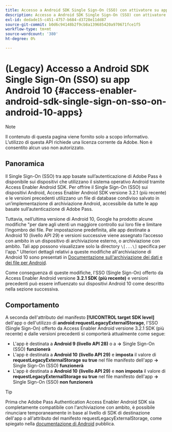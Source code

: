 ```yaml
---
title: Accesso a Android SDK Single Sign-On (SSO) con attivatore su app Android 10
description: Accesso a Android SDK Single Sign-On (SSO) con attivatore su app Android 10
exl-id: dedade15-c451-4757-b684-d3728e11dd87
source-git-commit: b0d6c94148b2f9cb8a139685420a970671fce1f5
workflow-type: tm+mt
source-wordcount: '380'
ht-degree: 0%

---
```


# (Legacy) Accesso a Android SDK Single Sign-On (SSO) su app Android 10 {#access-enabler-android-sdk-single-sign-on-sso-on-android-10-apps}

>[!NOTE]
>
>Il contenuto di questa pagina viene fornito solo a scopo informativo. L’utilizzo di questa API richiede una licenza corrente da Adobe. Non è consentito alcun uso non autorizzato.

## Panoramica

Il Single Sign-On (SSO) tra app basate sull’autenticazione di Adobe Pass è disponibile sui dispositivi che utilizzano il sistema operativo Android tramite Access Enabler Android SDK. Per offrire il Single Sign-On (SSO) sui dispositivi Android, Access Enabler Android SDK versione 3.2.1 (più recente) e le versioni precedenti utilizzano un file di database condiviso salvato in un’implementazione di archiviazione Android, accessibile da tutte le app basate sull’autenticazione di Adobe Pass.

Tuttavia, nell’ultima versione di Android 10, Google ha prodotto alcune modifiche &quot;per dare agli utenti un maggiore controllo sui loro file e limitare l’ingombro dei file. Per impostazione predefinita, alle app destinate a Android 10 (livello API 29) e versioni successive viene assegnato l’accesso con ambito in un dispositivo di archiviazione esterno, o archiviazione con ambito. Tali app possono visualizzare solo la directory `\[...\]` specifica per l&#39;app.&quot; Ulteriori dettagli relativi a queste modifiche all&#39;archiviazione di Android 10 sono presentati in [Documentazione sull&#39;archiviazione dei dati e dei file per Android](https://developer.android.com/training/data-storage/files/external-scoped).

Come conseguenza di queste modifiche, l&#39;SSO (Single Sign-On) offerto da Access Enabler Android versione **3.2.1 SDK (più recente)** e versioni precedenti può essere influenzato sui dispositivi Android 10 come descritto nella sezione successiva.

## Comportamento

A seconda dell&#39;attributo del manifesto **[!UICONTROL target SDK level]** dell&#39;app o dell&#39;utilizzo di **android:requestLegacyExternalStorage**, l&#39;SSO (Single Sign-On) offerto da Access Enabler Android versione 3.2.1 SDK (più recente) e dalle versioni precedenti si comporterà attualmente come segue:

- L&#39;app è destinata a **Android 9 (livello API 28)** o a **-\>** Single Sign-On (SSO) **funzionerà**
- L&#39;app è destinata a **Android 10** **(livello API 29)** e **imposta** il valore di **requestLegacyExternalStorage su true** nel file manifesto dell&#39;app **-\>** Single Sign-On (SSO) **funzionerà**
- L&#39;app è destinata a **Android 10** **(livello API 29)** e **non imposta** il valore di **requestLegacyExternalStorage su true** nel file manifesto dell&#39;app **-\>** Single Sign-On (SSO) **non funzionerà**

>[!TIP]
>
> Prima che Adobe Pass Authentication Access Enabler Android SDK sia completamente compatibile con l&#39;archiviazione con ambito, è possibile rinunciare temporaneamente in base al livello di SDK di destinazione dell&#39;app o all&#39;attributo del manifesto requestLegacyExternalStorage, come spiegato nella [documentazione di Android](https://developer.android.com/training/data-storage/files/external-scoped#opt-out-of-scoped-storage) pubblica.
